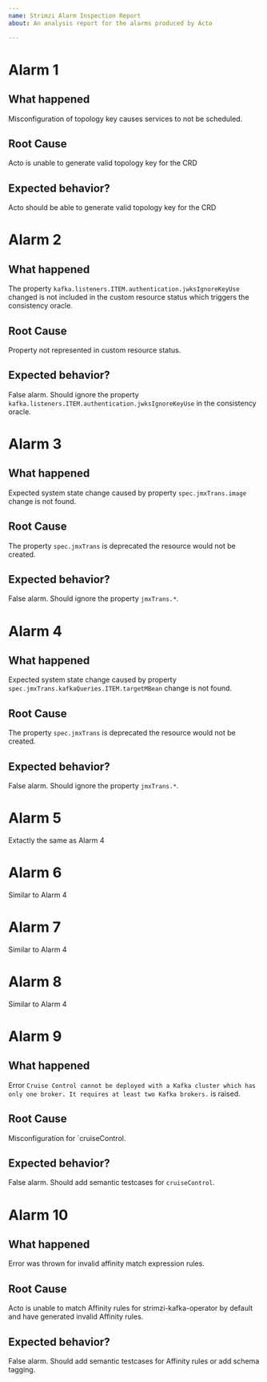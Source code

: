 ```yaml
---
name: Strimzi Alarm Inspection Report
about: An analysis report for the alarms produced by Acto

---
```


# Alarm 1

## What happened
Misconfiguration of topology key causes services to not be scheduled.

## Root Cause
Acto is unable to generate valid topology key for the CRD

## Expected behavior?
Acto should be able to generate valid topology key for the CRD

# Alarm 2

## What happened
<!-- Why did Acto raise this alarm? -->
<!-- What happened in the state transition? -->
<!-- Why Acto’s oracles raised an alarm? -->
The property `kafka.listeners.ITEM.authentication.jwksIgnoreKeyUse` changed is not included in the custom resource status which triggers the consistency oracle.

## Root Cause
Property not represented in custom resource status.
<!-- Why did the operator behave in this way? Please find the exact block in the operator source code resulting in the behavior. -->

## Expected behavior?
<!-- If it is a true alarm, how to fix it in the operator code? 
If it is a false alarm, how to fix it in Acto code? -->
False alarm. Should ignore the property `kafka.listeners.ITEM.authentication.jwksIgnoreKeyUse` in the consistency oracle.

# Alarm 3

## What happened
Expected system state change caused by property `spec.jmxTrans.image` change is not found.

## Root Cause
The property `spec.jmxTrans` is deprecated the resource would not be created.

## Expected behavior?
False alarm. Should ignore the property `jmxTrans.*`.

# Alarm 4

## What happened
Expected system state change caused by property `spec.jmxTrans.kafkaQueries.ITEM.targetMBean` change is not found.

## Root Cause
The property `spec.jmxTrans` is deprecated the resource would not be created.

## Expected behavior?
False alarm. Should ignore the property `jmxTrans.*`.

# Alarm 5

Extactly the same as Alarm 4

# Alarm 6

Similar to Alarm 4

# Alarm 7

Similar to Alarm 4

# Alarm 8

Similar to Alarm 4

# Alarm 9

## What happened
Error `Cruise Control cannot be deployed with a Kafka cluster which has only one broker. It requires at least two Kafka brokers.` is raised.

## Root Cause
Misconfiguration for `cruiseControl.

## Expected behavior?
False alarm. Should add semantic testcases for `cruiseControl`.

# Alarm 10

## What happened
Error was thrown for invalid affinity match expression rules.

## Root Cause
Acto is unable to match Affinity rules for strimzi-kafka-operator by default and have generated invalid Affinity rules.

## Expected behavior?
False alarm. Should add semantic testcases for Affinity rules or add schema tagging.

